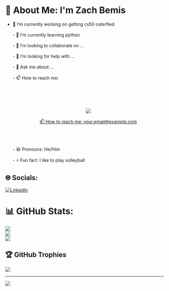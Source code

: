 # 💫 About Me:  I'm Zach Bemis
- 🔭 I’m currently working on getting cs50 ceterfied <br><br>- 🌱 I’m currently learning python<br><br>- 👯 I’m looking to collaborate on ... <br><br>- 🤔 I’m looking for help with ... <br><br>- 💬 Ask me about ... <br><br>- 📫 How to reach me: <p align='center'> <br><br>   <a href="https://www.linkedin.com/in/zachary-bemis-8b9305328/"> <br><br>       <img src="https://img.shields.io/badge/linkedin-%230077B5.svg?&style=for-the-badge&logo=linkedin&logoColor=white"/> <br><br>    📫 How to reach me: <a href='mailto:your.email@example.com'>your.email@example.com</a> <br><br></p> <br><br>- 😄 Pronouns: He/Him<br><br>- ⚡ Fun fact: I like to play volleyball


## 🌐 Socials:
[![LinkedIn](https://img.shields.io/badge/LinkedIn-%230077B5.svg?logo=linkedin&logoColor=white)](https://www.linkedin.com/in/zachary-bemis-8b9305328/)
# 📊 GitHub Stats:
![](https://github-readme-stats.vercel.app/api?username=zach-bemis&theme=dark&hide_border=false&include_all_commits=false&count_private=false)<br/>
![](https://github-readme-streak-stats.herokuapp.com/?user=zach-bemis&theme=dark&hide_border=false)<br/>
![](https://github-readme-stats.vercel.app/api/top-langs/?username=zach-bemis&theme=dark&hide_border=false&include_all_commits=false&count_private=false&layout=compact)

## 🏆 GitHub Trophies
![](https://github-profile-trophy.vercel.app/?username=zach-bemis&theme=radical&no-frame=false&no-bg=true&margin-w=4)

---
[![](https://visitcount.itsvg.in/api?id=zach-bemis&icon=0&color=0)](https://visitcount.itsvg.in)

<!-- Proudly created with GPRM ( https://gprm.itsvg.in ) -->
